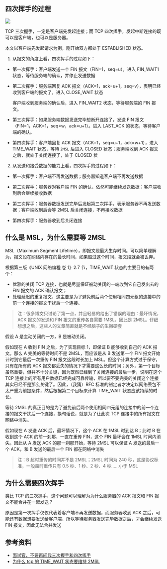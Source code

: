 ## 四次挥手的过程

![](https://user-gold-cdn.xitu.io/2019/10/8/16da9fd28b49f652)

TCP 三次握手，一定是客户端先发起连接；而 TCP 四次挥手，发起中断连接的既可以是客户端，也可以是服务器。

本文以客户端先发起请求为例，刚开始双方都处于 ESTABLISHED 状态。

1. 从报文的角度上看，四次挥手的过程如下：

+ 第一次挥手：客户端发送一个 FIN 报文（FIN=1，seq=u），进入 FIN_WAIT1 状态，等待服务端的确认，并停止发送数据

+ 第二次挥手：服务端回复 ACK 报文（ACK=1，ack=u+1，seq=v），表明已经收到客户端的报文了，进入 CLOSE_WAIT 状态

    客户端收到服务端的确认后，进入 FIN_WAIT2 状态，等待服务端的 FIN 报文。

+ 第三次挥手：如果服务端数据发送完毕想断开连接了，发送 FIN 报文（FIN=1，ACK=1，seq=w，ack=u+1）。进入 LAST_ACK 的状态，等待客户端的确认。

+ 第四次挥手：客户端回复 ACK 报文（ACK=1，seq=u+1，ack=w+1），进入 TIME_WAIT 状态，等待 `2MSL` 后进入 CLOSED 状态；服务端收到 ACK 报文之后，就处于关闭连接了，处于 CLOSED 状


2. 从发送和接受数据的能力上看，四次挥手的过程如下：

+ 第一次挥手：客户端不再发送数据；服务器知道客户端不再发送数据

+ 第二次挥手：服务器对客户端 FIN 的确认，依然可能继续发送数据；客户端收到后会继续接收数据

+ 第三次挥手：服务器数据发送完毕后发起第三次挥手，表示服务器不再发送数据；客户端收到后会等 2MSL 后关闭连接，不再接收数据

+ 第四次挥手：服务器收到后关闭连接


## 什么是 MSL，为什么需要等 2MSL
MSL（Maximum Segment Lifetime），即报文段最大生存时间。可以简单理解为，报文段在网络内存在的最长时间，如果超过这个时间，报文段就会被丢弃。

根据第三版《UNIX 网络编程 卷 1》2.7 节，TIME_WAIT 状态的主要目的有两个：

+ 优雅的关闭 TCP 连接，也就是尽量保证被动关闭的一端收到它自己发出去的 FIN 报文的 ACK 确认报文；
+ 处理延迟的重复报文，这主要是为了避免前后两个使用相同四元组的连接中的前一个连接的报文干扰后一个连接。

> 注：很多博文只讨论了第一点，并且轻易的给出了错误的理由：最坏情况，ACK 报文的发送和 FIN 报文的重传各自需要 1MSL，因此是 2MSL。仔细想想之后，这些人的文章简直就是不经脑子的生搬硬套

假设 A 是主动关闭的一方，B 是被动关闭。

假如现在 A 收到 FIN 之后，为了实现目标 1，即保证 B 能够收到自己的 ACK 报文。那么 A 完美的等待时间不是 2MSL，而应该是从 B 发送第一个 FIN 报文开始计时到它最后一次重传 FIN 报文这段时长加上 MSL。但这个计算方式过于保守，只有在所有的 ACK 报文都丢失的情况下才需要这么长的时间；另外，第一个目标虽然重要，但并不十分关键，因为既然已经到了关闭连接的最后一步，说明在这个 TCP 连接上的所有用户数据已经完成可靠传输，所以要不要完美的关闭这个连接其实已经不是那么关键了。因此，（我猜）RFC 标准的制定者才决定以网络丢包不太严重为前提条件，然后根据第二个目标来计算 TIME_WAIT 状态应该持续的时长。

等待 2MSL 的真正目的是为了避免前后两个使用相同四元组的连接中的前一个连接的报文干扰后一个连接，换句话说，就是为了让此次 TCP 连接中的所有报文在网络中消失。

假如现在 A 发送 ACK 后，最坏情况下，这个 ACK 在 1MSL 时到达 B；此时 B 在收到这个 ACK 的前一刹那，一直在重传 FIN，这个 FIN 最坏会在 1MSL 时间内消失。因此从 A 发送 ACK 的那一刹那开始，等待 2MSL 可以保证 A 发送的最后一个 ACK，和 B 发送的最后一个 FIN 都在网络中消失


> 注：B 超时重传的时间并不是 2MSL；2MSL 时间为 240 秒，这是协议标准，一般超时重传只有 0.5 秒、1 秒、2 秒、4 秒……小于 MSL

## 为什么需要四次挥手
类比 TCP 的三次握手，这个问题可以理解为为什么服务器的 ACK 报文和 FIN 报文不能合并在一起发送？

原因是第一次挥手仅仅代表着客户端不再发送数据，而服务器收到 ACK 之后，可能还有数据想要发送给客户端，所以等待服务器发送完毕数据之后，才会继续发送 FIN 报文，因此无法合并发送


## 参考资料
+ [面试官，不要再问我三次握手和四次挥手](https://juejin.im/post/5d9c284b518825095879e7a5)
+ [为什么 tcp 的 TIME_WAIT 状态要维持 2MSL](https://cloud.tencent.com/developer/article/1450264)